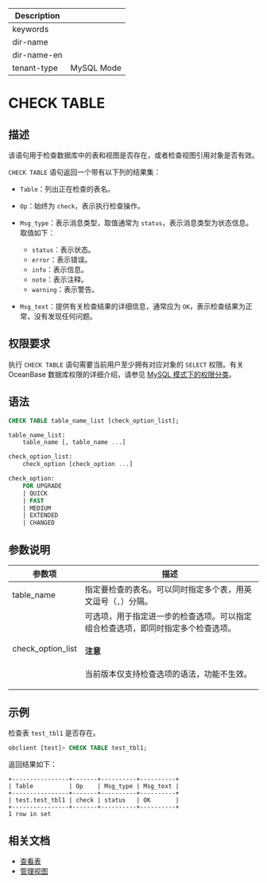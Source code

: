 | Description   |                 |
|---------------|-----------------|
| keywords      |                 |
| dir-name      |                 |
| dir-name-en   |                 |
| tenant-type   | MySQL Mode      |

# CHECK TABLE

## 描述

该语句用于检查数据库中的表和视图是否存在，或者检查视图引用对象是否有效。

`CHECK TABLE` 语句返回一个带有以下列的结果集：

* `Table`：列出正在检查的表名。
* `Op`：始终为 `check`，表示执行检查操作。
* `Msg_type`：表示消息类型，取值通常为 `status`，表示消息类型为状态信息。取值如下：
  
  * `status`：表示状态。
  * `error`：表示错误。
  * `info`：表示信息。
  * `note`：表示注释。
  * `warning`：表示警告。

* `Msg_text`：提供有关检查结果的详细信息，通常应为 `OK`，表示检查结果为正常，没有发现任何问题。

## 权限要求

执行 `CHECK TABLE` 语句需要当前用户至少拥有对应对象的 `SELECT` 权限。有关 OceanBase 数据库权限的详细介绍，请参见 [MySQL 模式下的权限分类](../../../../../600.manage/500.security-and-permissions/300.access-control/200.user-and-permission/200.permission-of-mysql-mode/100.permission-classification-of-mysql.md)。

## 语法

```sql
CHECK TABLE table_name_list [check_option_list];

table_name_list:
    table_name [, table_name ...]

check_option_list:
    check_option [check_option ...]

check_option:
    FOR UPGRADE
    | QUICK
    | FAST
    | MEDIUM
    | EXTENDED
    | CHANGED
```

## 参数说明

|    参数项    |    描述  |
|--------------|---------|
| table_name   | 指定要检查的表名。可以同时指定多个表，用英文逗号（`,`）分隔。|
| check_option_list | 可选项，用于指定进一步的检查选项。可以指定组合检查选项，即同时指定多个检查选项。<main id="notice" type='notice'><h4>注意</h4><p>当前版本仅支持检查选项的语法，功能不生效。</p></main>|

## 示例

检查表 `test_tbl1` 是否存在。

```sql
obclient [test]> CHECK TABLE test_tbl1;
```

返回结果如下：

```shell
+----------------+-------+----------+----------+
| Table          | Op    | Msg_type | Msg_text |
+----------------+-------+----------+----------+
| test.test_tbl1 | check | status   | OK       |
+----------------+-------+----------+----------+
1 row in set
```

## 相关文档

* [查看表](../../../../300.database-object-management/100.manage-object-of-mysql-mode/200.manage-tables-of-mysql-mode/500.view-the-definition-of-a-table-of-mysql-mode.md)
* [管理视图](../../../../300.database-object-management/100.manage-object-of-mysql-mode/600.manage-views-of-mysql-mode.md)
